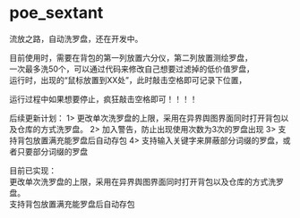 # poe_sextant
流放之路，自动洗罗盘，还在开发中。 
  
  

目前使用时，需要在背包的第一列放置六分仪，第二列放置测绘罗盘，  
一次最多洗50个，可以通过代码来修改自己想要过滤掉的低价值罗盘，  
运行时，出现的“鼠标放置到XX处”，此时敲击空格即可记录下位置，  

运行过程中如果想要停止，疯狂敲击空格即可！！！！

后续更新计划：
1> 更改单次洗罗盘的上限，采用在异界舆图界面同时打开背包以及仓库的方式洗罗盘。
2> 加入警告，防止出现使用次数为3次的罗盘出现
3> 支持背包放置满充能罗盘后自动存包
4> 支持输入关键字来屏蔽部分词缀的罗盘，或者只要部分词缀的罗盘


目前已实现：  
更改单次洗罗盘的上限，采用在异界舆图界面同时打开背包以及仓库的方式洗罗盘。  
支持背包放置满充能罗盘后自动存包
